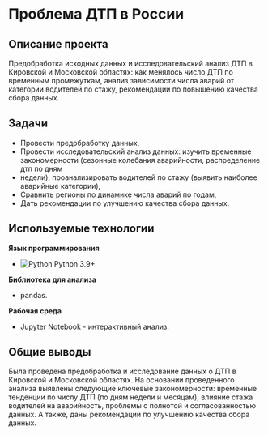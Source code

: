 # Проблема ДТП в России

## Описание проекта
Предобработка исходных данных и исследовательский анализ ДТП в Кировской и Московской областях: как менялось число ДТП по временным промежуткам, 
анализ зависимости числа аварий от категории водителей по стажу, рекомендации по повышению качества сбора данных.

## Задачи
- Провести предобработку данных,
- Провести исследовательский анализ данных: изучить временные закономерности (сезонные колебания аварийности, распределение дтп по дням
- недели), проанализировать водителей по стажу (выявить наиболее аварийные категории),
- Сравнить регионы по динамике числа аварий по годам,
- Дать рекомендации по улучшению качества сбора данных.
  
## Используемые технологии
**Язык программирования**
- <img src="https://img.shields.io/badge/Python-3776AB?style=flat&logo=python&logoColor=white" alt="Python"> Python 3.9+
  
**Библиотека для анализа**
- pandas.
  
**Рабочая среда**
- Jupyter Notebook - интерактивный анализ.

## Общие выводы
Была проведена предобработка и исследование данных о ДТП в Кировской и Московской областях. На основании проведенного анализа выявлены
следующие ключевые закономерности: временные тенденции по числу ДТП (по дням недели и месяцам), влияние стажа водителей на аварийность, 
проблемы с полнотой и согласованностью данных. А также, даны рекомендации по улучшению качества сбора данных.
